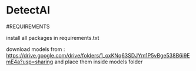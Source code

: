 # DetectAI

#REQUIREMENTS

install all packages in requirements.txt

download models from : https://drive.google.com/drive/folders/1_oxKNq63SDJYm1P5vBge538B6i9EmE4a?usp=sharing
and place them inside models folder
